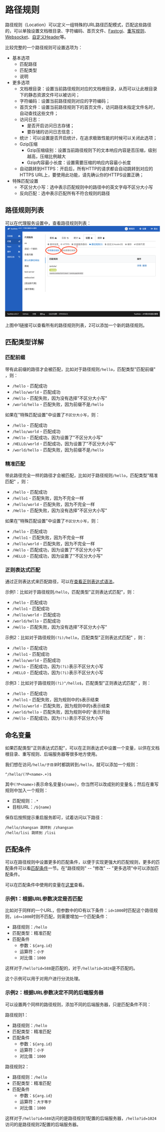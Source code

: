 # 路径规则
路径规则（Location）可以定义一组特殊的URL路径匹配模式，匹配这些路径的，可以单独设置文档根目录、字符编码、首页文件、[Fastcgi](Fastcgi.md)、[重写规则](Rewrite.md)、[Websocket](Websocket.md)、[自定义Header](Header.md)等。

比较完整的一个路径规则可设置选项为：
* 基本选项
   * 匹配路径
   * 匹配类型
   * 说明
* 更多选项
   * 文档根目录：设置当前路径规则对应的文档根目录，从而可以让此根目录下的静态资源文件可以被访问；
   * 字符编码：设置当前路径规则对应的字符编码；
   * 首页文件：设置当前路径规则下的首页文件，访问路径未指定文件名时，自动查找这些文件；
   * 访问日志：
      * 是否开启访问日志存储；
      * 要存储的访问日志信息；
   * 统计：可以设置是否开启统计，在追求极致性能的时候可以关闭此选项；
   * Gzip压缩
       * Gzip压缩级别：设置当前路径规则下的文本响应内容是否压缩，级别越高，压缩比例越大
       * Gzip内容最小长度：设置需要压缩的响应内容最小长度
   * 自动跳转到HTTPS：开启后，所有HTTP的请求都会自动跳转到对应的HTTPS URL上，要使用此功能，请先确认你的HTTPS设置正确；
* 特殊匹配设置
   * 不区分大小写：选中表示匹配规则中的路径中的英文字母不区分大小写
   * 反向匹配：选中表示匹配所有不符合规则的路径   

## 路径规则列表
可以在代理服务设置中，查看路径规则列表：
![location.png](location.png)

上图中1链接可以查看所有的路径规则列表，2可以添加一个新的路径规则。

## 匹配类型详解
### 匹配前缀
带有此前缀的路径才会被匹配，比如对于路径规则`/hello`，匹配类型"匹配前缀" ，则：
* `/hello` - 匹配成功
* `/hello/world` - 匹配成功
* `/Hello` - 匹配失败，因为没有选择"不区分大小写"
* `/world/hello` - 匹配失败，因为前缀不是`/hello`
   
如果在"特殊匹配设置"中设置了`不区分大小写`，则：
* `/hello` - 匹配成功
* `/hello/world` - 匹配成功
* `/Hello` - 匹配成功，因为设置了"不区分大小写"
* `/HELLO/world` - 匹配成功，因为设置了"不区分大小写"
* `/world/hello` - 匹配失败，因为前缀不是`/hello`

### 精准匹配
带此路径完全一样的路径才会被匹配，比如对于路径规则`/hello`，匹配类型"精准匹配" ，则：
* `/hello` - 匹配成功
* `/hello1` - 匹配失败，因为不完全一样
* `/hello/world` - 匹配失败，因为不完全一样
* `/Hello` - 匹配失败，因为没有选择"不区分大小写"

如果在"特殊匹配设置"中设置了`不区分大小写`，则：
* `/hello` - 匹配成功
* `/hello1` - 匹配失败，因为不完全一样
* `/hello/world` - 匹配失败，因为不完全一样
* `/Hello` - 匹配成功，因为设置了"不区分大小写"
* `/HELLO` - 匹配成功，因为设置了"不区分大小写" 

### 正则表达式匹配
通过正则表达式来匹配路径，可以在[查看正则表达式语法](../regexp/Regexp.md)。

示例1：比如对于路径规则`/hello`，匹配类型"正则表达式匹配"，则：
* `/hello` - 匹配成功
* `/hello1` - 匹配成功
* `/hello/world` - 匹配成功
* `/world/hello` - 匹配成功
* `/Hello` - 匹配失败，因为没有选择"不区分大小写"

示例2：比如对于路径规则`(?i)/hello`，匹配类型"正则表达式匹配" ，则：
* `/hello` - 匹配成功
* `/hello1` - 匹配成功
* `/hello/world` - 匹配成功
* `/Hello` - 匹配成功，因为`(?i)`表示不区分大小写
* `/HELLO` - 匹配成功，因为`(?i)`表示不区分大小写

示例3：比如对于路径规则`(?i)^/hello$`，匹配类型"正则表达式匹配" ，则：
* `/hello` - 匹配成功
* `/hello1` - 匹配失败，因为规则中的`$`表示结束
* `/hello/world` - 匹配失败，因为规则中的`$`表示结束
* `/world/hello` - 匹配失败，因为规则中的`^`表示开始
* `/Hello` - 匹配成功，因为`(?i)`表示不区分大小写

## 命名变量
如果匹配类型"正则表达式匹配"，可以在正则表达式中设置一个变量，以供在文档根目录、重写规则、后端服务器等很多地方使用。

我们想在访问`/hello/子目录`时都跳转到`/hello`，就可以添加一个规则：
~~~
^/hello/(?P<name>.+)$
~~~
其中`(?P<name>)`表示命名变量`${name}`，你当然可以改成别的变量名；然后在重写规则中加入一个规则：
* 匹配规则：`.*`
* 目标URL：`/${name}`

保存后按照提示重启服务即可，试着访问以下路径：
~~~
/hello/zhangsan 跳转到 /zhangsan
/hello/lisi 跳转到 /lisi
~~~

## 匹配条件
可以在路径规则中设置更多的匹配条件，以便于实现更强大的匹配规则，更多的匹配条件可以看[匹配条件](RequestCond.md)一节。在"路径规则" -- "修改" -- "更多选项"中可以添加匹配条件。

可以在匹配条件中使用的变量在[这里](http://teaos.cn/doc/proxy/Variables.md#%E8%AF%B7%E6%B1%82%E7%9B%B8%E5%85%B3%E5%8F%98%E9%87%8F)查看。

### 示例1：根据URL参数决定是否匹配
比如对于同样的一个URL，但参数中的ID有以下条件：`id<1000`时匹配这个路径规则，`id>=1000`时则不匹配，则需要增加一个匹配条件：
* 路径规则：`/hello` 
* 匹配类型：精准匹配
* 匹配条件
  * 参数：`${arg.id}`
  * 运算符：`小于`
  * 对比值：`1000`

这样对于`/hello?id=588`是匹配的，对于`/hello?id=1024`是不匹配的。

这个示例可以用于对用户进行分流处理。

### 示例2：根据URL参数决定不同的后端服务器
可以设置两个同样的路径规则，添加不同的后端服务器，只是匹配条件不同：

路径规则1：
* 路径规则：`/hello` 
* 匹配类型：精准匹配
* 匹配条件
  * 参数：`${arg.id}`
  * 运算符：`小于`
  * 对比值：`1000`
  
路径规则2：  
* 路径规则：`/hello` 
* 匹配类型：精准匹配
* 匹配条件
  * 参数：`${arg.id}`
  * 运算符：`大于等于`
  * 对比值：`1000`
  
这样对于`/hello?id=588`访问的是路径规则1配置的后端服务器，`/hello?id=1024`访问的是路径规则2配置的后端服务器。  
    